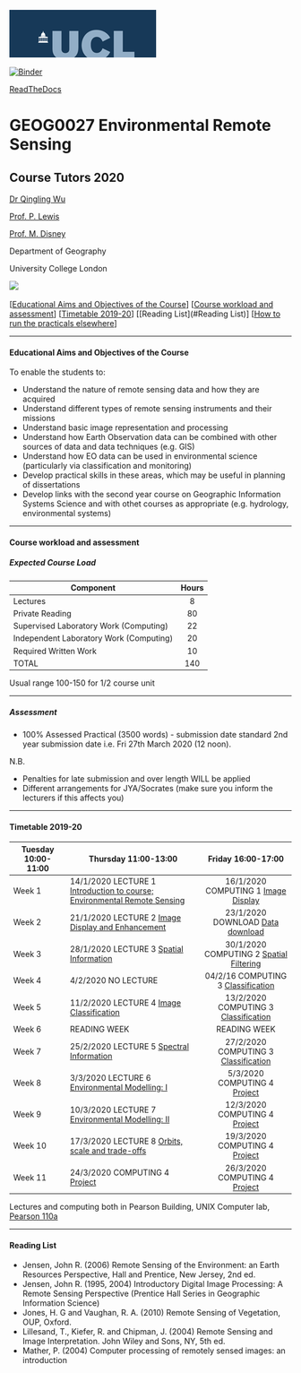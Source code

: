 ![UCL](docs/images//ucl_logo.png)

[![Binder](https://mybinder.org/badge_logo.svg)](https://mybinder.org/v2/gh/profLewis/GEOG0027.git/master)

[ReadTheDocs](https://geog0027-environmental-remote-sensing.readthedocs.io/en/latest/)

# GEOG0027 Environmental Remote Sensing

## Course Tutors 2020

[Dr Qingling Wu](https://www.geog.ucl.ac.uk/people/research-staff/qingling-wu)

[Prof. P. Lewis](http://www2.geog.ucl.ac.uk/~plewis)

[Prof. M. Disney](http://www2.geog.ucl.ac.uk/~mdisney)

Department of Geography
    
University College London
    
    
![](docs/images/europe.jpg)

[[Educational Aims and Objectives of the Course](#Education)]  [[Course workload and assessment](#workload)] [[Timetable 2019-20](#Timetable)] [[Reading List](#Reading List)] [[How to run the practicals elsewhere](#elsewhere)]

-----------------------------------


#### <a name="Education">Educational Aims and Objectives of the Course</a>

 To enable the students to: 
 
+ Understand the nature of remote sensing data and how they are acquired
+ Understand different types of remote sensing instruments and their missions
+ Understand basic image representation and processing
+ Understand how Earth Observation data can be combined with other sources of data and data techniques (e.g. GIS)
+ Understand how EO data can be used in environmental science (particularly via classification and monitoring)
+ Develop practical skills in these areas, which may be useful in planning of dissertations
+ Develop links with the second year course on Geographic Information Systems Science and with othet courses as appropriate (e.g. hydrology, environmental systems)

-----------------------------------


#### <a name="workload">Course workload and assessment</a>

##### Expected Course Load

|Component 	|Hours|
|-------  | :--------:|
| Lectures | 	8|
|Private Reading 	|80
|Supervised Laboratory Work (Computing) |	22|
|Independent Laboratory Work (Computing) |	20|
|Required Written Work |	10|
|TOTAL |	140|

Usual range 100-150 for 1/2 course unit 


-----------------------------------


##### Assessment

+ 100% Assessed Practical (3500 words) - submission date standard 2nd year submission date i.e. Fri 27th March 2020 (12 noon).

N.B.

- Penalties for late submission and over length WILL be applied
- Different arrangements for JYA/Socrates (make sure you inform the lecturers if this affects you)

-----------------------------------


#### <a name="Timetable">Timetable 2019-20</a>


| Tuesday 10:00-11:00 | Thursday 11:00-13:00 | Friday 16:00-17:00 |
| -------------------|  -------------------| :-----------------: | 
| Week 1 |  14/1/2020 LECTURE 1 [Introduction to course; Environmental Remote Sensing](docs/coursenotes/lecture1-2020.pdf) | 16/1/2020 COMPUTING 1 [Image Display](docs/ImageDisplay.ipynb)|
| Week 2 | 21/1/2020 LECTURE 2 [Image Display and Enhancement](docs/coursenotes/lecture2.pdf)| 23/1/2020 DOWNLOAD [Data download](docs/Download.ipynb)|
| Week 3 | 28/1/2020 LECTURE 3 [Spatial Information](docs/coursenotes/lecture3.pdf) | 30/1/2020 COMPUTING 2 [Spatial Filtering](docs/SpatialFiltering.ipynb) |
| Week 4  | 4/2/2020 NO LECTURE | 04/2/16 COMPUTING 3 [Classification](docs/Classification.ipynb) | 
| Week 5 | 11/2/2020 LECTURE 4 [Image Classification](docs/coursenotes/lecture4.pdf)| 13/2/2020 COMPUTING 3 [Classification](docs/Classification.ipynb) |
| Week 6 | READING WEEK | READING WEEK |
| Week 7 | 25/2/2020 LECTURE 5 [Spectral Information](docs/coursenotes/lecture5.pdf)| 27/2/2020 COMPUTING 3 [Classification](docs/Classification.ipynb)|
| Week 8 | 3/3/2020 LECTURE 6 [Environmental Modelling: I](docs/coursenotes/lecture6.pdf)| 5/3/2020 COMPUTING 4 [Project](https://geog0027-coursework.readthedocs.io)| 
| Week 9 | 10/3/2020 LECTURE 7 [Environmental Modelling: II](docs/coursenotes/lecture7.pdf)| 12/3/2020 COMPUTING 4 [Project](https://geog0027-coursework.readthedocs.io)| 
| Week 10 | 17/3/2020 LECTURE 8 [Orbits, scale and trade-offs](docs/coursenotes/lecture8.pdf)| 19/3/2020 COMPUTING 4 [Project](https://geog0027-coursework.readthedocs.io)| 
| Week 11 | 24/3/2020 COMPUTING 4 [Project](https://geog0027-coursework.readthedocs.io)| 26/3/2020 COMPUTING 4 [Project](https://geog0027-coursework.readthedocs.io)|  


Lectures and computing both in Pearson Building, UNIX Computer lab, [Pearson 110a](https://www.ucl.ac.uk/maps/pearson)


-----------------------------------


#### <a name="Reading List">Reading List</a>

- Jensen, John R. (2006) Remote Sensing of the Environment: an Earth Resources Perspective, Hall and Prentice, New Jersey, 2nd ed.
- Jensen, John R. (1995, 2004) Introductory Digital Image Processing: A Remote Sensing Perspective (Prentice Hall Series in Geographic Information Science)
- Jones, H. G and Vaughan, R. A. (2010) Remote Sensing of Vegetation, OUP, Oxford.
- Lillesand, T., Kiefer, R. and Chipman, J. (2004) Remote Sensing and Image Interpretation. John Wiley and Sons, NY, 5th ed.
- Mather, P. (2004) Computer processing of remotely sensed images: an introduction 

